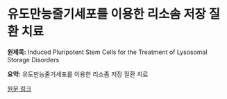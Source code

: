 # 유도만능줄기세포를 이용한 리소솜 저장 질환 치료

**원제목:** Induced Pluripotent Stem Cells for the Treatment of Lysosomal Storage Disorders

**요약:** 유도만능줄기세포를 이용한 리소좀 저장 질환 치료

[원문 링크](https://scholar.google.com/scholar_url?url=https://pmc.ncbi.nlm.nih.gov/articles/PMC12248165/&hl=ko&sa=X&d=15707363109117132928&ei=Gk53aM2qE4OuieoPqNm12A4&scisig=AAZF9b-Ax3moqeZDbDzQCUdr3zsJ&oi=scholaralrt&hist=BNQUaiIAAAAJ:16444889702863668414:AAZF9b-BSRuuk59VfwbFCe84iYI_&html=&pos=3&folt=kw-top)
